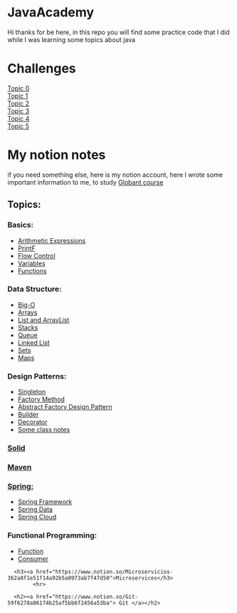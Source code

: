 # JavaAcademy
Hi 
thanks for be here, in this repo you will find some practice code that I did while I was learning some topics about java
# Challenges 

<a href="https://github.com/mtrujillo92/JavaAcademy/tree/main/Topic0"> Topic 0 </a> <br>
<a href="https://github.com/mtrujillo92/JavaAcademy/tree/main/Topic1"> Topic 1 </a> <br>
<a href="https://github.com/mtrujillo92/JavaAcademy/tree/main/Topic2"> Topic 2 </a> <br>
<a href="https://github.com/mtrujillo92/JavaAcademy/tree/main/Topic3"> Topic 3 </a> <br>
<a href="https://github.com/mtrujillo92/JavaAcademy/tree/main/Topic4"> Topic 4 </a> <br>
<a href="https://github.com/mtrujillo92/JavaAcademy/tree/main/Topic5"> Topic 5 </a> <br>
# My notion notes 

if you need something else, here is my notion account, here I wrote some important information to me, to study
<a href="https://www.notion.so/Java-Globant-Course-314232df06fc45d48476c478bbab95b5"> Globant course </a> <br>
<h2>Topics:</h2> 
<h3>Basics:</h3>
<ul>
      <li><a href="https://www.notion.so/Arithmetic-Expressions-b5773fdd3ddc4c55b677cc0a1caae29b"> Arithmetic Expressions</a></li>
      <li><a href="https://www.notion.so/PrintF-7f68051392e44a63abcc88baf19a9bf4"> PrintF</a></li>
      <li><a href="https://www.notion.so/Control-de-flujo-bc9e5c3a3d7847eb94fe22da93ba4b30"> Flow Control</a></li>
      <li><a href="https://www.notion.so/Variables-f264084921d844d78e082d5e41eadd42"> Variables</a></li>
      <li><a href="https://www.notion.so/Function-funciones-835c4474b9b94498866232a5bf0c3f39"> Functions</a></li>
</ul>
<h3>Data Structure:</h3>
<ul>
      <li><a href="https://www.notion.so/Big-o-b8a39a9c046e450e880a77e0736342c0"> Big-O</a></li>
      <li><a href="https://www.notion.so/Arrays-78bc8fc50c684881977a228b7004fe18"> Arrays</a></li>
      <li><a href="https://www.notion.so/List-and-ArrayList-77ea56c1efaa41c488f322581f2efe8e"> List and ArrayList</a></li>
      <li><a href="https://www.notion.so/Stacks-pila-5df7228985b643c88a13e7813e3af81e"> Stacks</a></li>
      <li><a href="https://www.notion.so/Queue-cola-3f14d0ee506f4a0297d5bd298a01f30b"> Queue</a></li>
      <li><a href="https://www.notion.so/Linked-list-c2b392832733402cb6ef3bb2de43802e"> Linked List</a></li>
      <li><a href="https://www.notion.so/Sets-256f6ebcc87c4fe99e517c39f236b51e"> Sets</a></li>
      <li><a href="https://www.notion.so/Maps-77925bfb014c4526baa1965879742cb6"> Maps</a></li>
</ul>   

<h3>Design Patterns:</h3>
<ul>
      <li><a href="https://www.notion.so/Singleton-b2a49ee2d5bb44b0b9c9066d559fa5c5"> Singleton</a></li>
      <li><a href="https://www.notion.so/Factory-Method-67d9721ac41a48d398e1b4ce7f050a73"> Factory Method</a></li>
      <li><a href="https://www.notion.so/Abstract-Factory-Design-Pattern-e4b30de261fe4cda9801fc45efb18205"> Abstract Factory Design Pattern</a></li>
      <li><a href="https://www.notion.so/Builder-86443b3e5b0a42f0acbc8ad2b257c02c"> Builder</a></li>
      <li><a href="https://www.notion.so/Decorator-1b5ed8276d1d4384a7fe6afd41574853"> Decorator</a></li>
      <li><a href="https://www.notion.so/Globant-class-37bc31e2e7f3479f9f56846189a419a1"> Some class notes</a></li>
</ul> 
  
<h3><a href="https://www.notion.so/SOLID-bb276b45a8fe40eaa9b7c987a7fe1379">Solid</h3>
<h3><a href="https://www.notion.so/Maven-e8f020bc88b64ba1ad12cb5cc4d71244">Maven</h3>

<h3>Spring:</h3>
<ul>
      <li><a href="https://www.notion.so/Spring-Framework-ea5a7e0d9fa74a379b4890789773cb76">Spring Framework</a></li>
      <li><a href="https://www.notion.so/Spring-Data-a530384a3cfc4de3829da0c3c6f7545a">Spring Data</a></li>
      <li><a href="https://www.notion.so/Spring-Cloud-0602c81564594a6ba1cc50cbbf2f5f06">Spring Cloud</a></li>
</ul> 
      
<h3>Functional Programming:</h3>
<ul>
      <li><a href="https://www.notion.so/Function-2df46a3a22e2465ea7f486aadae99cb7">Function</a></li>
      <li><a href="https://www.notion.so/Consumer-294a232b642948fdbbba95bd0cf1c2dd">Consumer</a></li>
</ul> 

      <h3><a href="https://www.notion.so/Microservicios-362a8f1e51f14a92b5a0973ab7f47d50">Microservices</h3>
            <hr>
                
      <h2><a href="https://www.notion.so/Git-59f6278a86174b25af5bb6f2456a53ba"> Git </a></h2>
